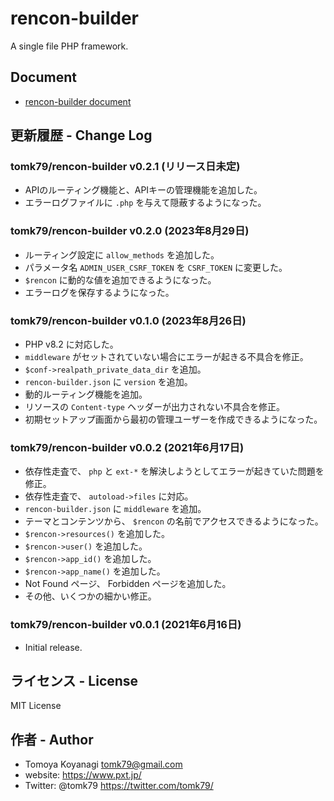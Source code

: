 # rencon-builder

A single file PHP framework.

## Document

- [rencon-builder document](https://tomk79.github.io/rencon-builder/)


## 更新履歴 - Change Log

### tomk79/rencon-builder v0.2.1 (リリース日未定)

- APIのルーティング機能と、APIキーの管理機能を追加した。
- エラーログファイルに `.php` を与えて隠蔽するようになった。

### tomk79/rencon-builder v0.2.0 (2023年8月29日)

- ルーティング設定に `allow_methods` を追加した。
- パラメータ名 `ADMIN_USER_CSRF_TOKEN` を `CSRF_TOKEN` に変更した。
- `$rencon` に動的な値を追加できるようになった。
- エラーログを保存するようになった。

### tomk79/rencon-builder v0.1.0 (2023年8月26日)

- PHP v8.2 に対応した。
- `middleware` がセットされていない場合にエラーが起きる不具合を修正。
- `$conf->realpath_private_data_dir` を追加。
- `rencon-builder.json` に `version` を追加。
- 動的ルーティング機能を追加。
- リソースの `Content-type` ヘッダーが出力されない不具合を修正。
- 初期セットアップ画面から最初の管理ユーザーを作成できるようになった。

### tomk79/rencon-builder v0.0.2 (2021年6月17日)

- 依存性走査で、 `php` と `ext-*` を解決しようとしてエラーが起きていた問題を修正。
- 依存性走査で、 `autoload->files` に対応。
- `rencon-builder.json` に `middleware` を追加。
- テーマとコンテンツから、 `$rencon` の名前でアクセスできるようになった。
- `$rencon->resources()` を追加した。
- `$rencon->user()` を追加した。
- `$rencon->app_id()` を追加した。
- `$rencon->app_name()` を追加した。
- Not Found ページ、 Forbidden ページを追加した。
- その他、いくつかの細かい修正。

### tomk79/rencon-builder v0.0.1 (2021年6月16日)

- Initial release.


## ライセンス - License

MIT License


## 作者 - Author

- Tomoya Koyanagi <tomk79@gmail.com>
- website: <https://www.pxt.jp/>
- Twitter: @tomk79 <https://twitter.com/tomk79/>
